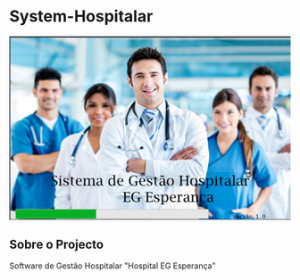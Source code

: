 # System-Hospitalar

<img src="SistemaHospitalar2\SistemaHospitalar2\Resources\capa.png" />

## Sobre o Projecto
Software de Gestão Hospitalar "Hospital EG Esperança"

